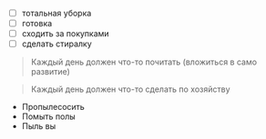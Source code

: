 * [ ] тотальная уборка 
* [ ] готовка 
* [ ] сходить за покупками 
* [ ] сделать стиралку 

> Каждый день должен что-то почитать (вложиться в само развитие) 

>Каждый день должен что-то сделать по хозяйству

* Пропылесосить 
* Помыть полы 
* Пыль вы

